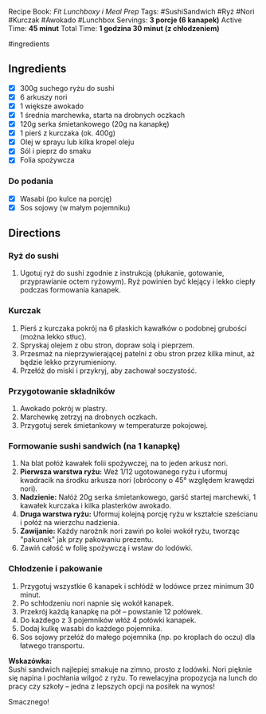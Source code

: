 
Recipe Book: *Fit Lunchboxy i Meal Prep*
Tags: #SushiSandwich #Ryż #Nori #Kurczak #Awokado #Lunchbox
Servings: **3 porcje (6 kanapek)**
Active Time: **45 minut**
Total Time: **1 godzina 30 minut (z chłodzeniem)**

#ingredients 
## Ingredients
- [x] 300g suchego ryżu do sushi
- [x] 6 arkuszy nori
- [x] 1 większe awokado
- [x] 1 średnia marchewka, starta na drobnych oczkach
- [x] 120g serka śmietankowego (20g na kanapkę)
- [x] 1 pierś z kurczaka (ok. 400g)
- [x] Olej w sprayu lub kilka kropel oleju
- [x] Sól i pieprz do smaku
- [x] Folia spożywcza

### Do podania
- [x] Wasabi (po kulce na porcję)
- [x] Sos sojowy (w małym pojemniku)

## Directions

### Ryż do sushi
1. Ugotuj ryż do sushi zgodnie z instrukcją (płukanie, gotowanie, przyprawianie octem ryżowym). Ryż powinien być klejący i lekko ciepły podczas formowania kanapek.

### Kurczak
1. Pierś z kurczaka pokrój na 6 płaskich kawałków o podobnej grubości (można lekko stłuc).
2. Spryskaj olejem z obu stron, dopraw solą i pieprzem.
3. Przesmaż na nieprzywierającej patelni z obu stron przez kilka minut, aż będzie lekko przyrumieniony.
4. Przełóż do miski i przykryj, aby zachował soczystość.

### Przygotowanie składników
1. Awokado pokrój w plastry.
2. Marchewkę zetrzyj na drobnych oczkach.
3. Przygotuj serek śmietankowy w temperaturze pokojowej.

### Formowanie sushi sandwich (na 1 kanapkę)
1. Na blat połóż kawałek folii spożywczej, na to jeden arkusz nori.
2. **Pierwsza warstwa ryżu:** Weź 1/12 ugotowanego ryżu i uformuj kwadracik na środku arkusza nori (obrócony o 45° względem krawędzi nori).
3. **Nadzienie:** Nałóż 20g serka śmietankowego, garść startej marchewki, 1 kawałek kurczaka i kilka plasterków awokado.
4. **Druga warstwa ryżu:** Uformuj kolejną porcję ryżu w kształcie sześcianu i połóż na wierzchu nadzienia.
5. **Zawijanie:** Każdy narożnik nori zawiń po kolei wokół ryżu, tworząc "pakunek" jak przy pakowaniu prezentu.
6. Zawiń całość w folię spożywczą i wstaw do lodówki.

### Chłodzenie i pakowanie
1. Przygotuj wszystkie 6 kanapek i schłódź w lodówce przez minimum 30 minut.
2. Po schłodzeniu nori napnie się wokół kanapek.
3. Przekrój każdą kanapkę na pół – powstanie 12 połówek.
4. Do każdego z 3 pojemników włóż 4 połówki kanapek.
5. Dodaj kulkę wasabi do każdego pojemnika.
6. Sos sojowy przełóż do małego pojemnika (np. po kroplach do oczu) dla łatwego transportu.

**Wskazówka:**  
Sushi sandwich najlepiej smakuje na zimno, prosto z lodówki. Nori pięknie się napina i pochłania wilgoć z ryżu. To rewelacyjna propozycja na lunch do pracy czy szkoły – jedna z lepszych opcji na posiłek na wynos!

Smacznego!